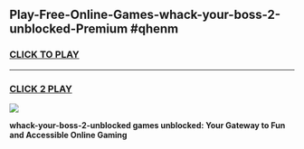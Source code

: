 
## Play-Free-Online-Games-whack-your-boss-2-unblocked-Premium #qhenm
<h3>
<a href="https://premium.freeplayer.one?title=whack-your-boss-2-unblocked&ref=8M">CLICK TO PLAY</a></h3>
<hr>

<h3>
<a href="https://premium.freeplayer.one?title=whack-your-boss-2-unblocked&ref=8M">CLICK 2 PLAY</a>
  
</h3>

<a href="https://premium.freeplayer.one?title=whack-your-boss-2-unblocked&ref=8M"><img src="https://clearcache.store/games.png"></a>


**whack-your-boss-2-unblocked games unblocked: Your Gateway to Fun and Accessible Online Gaming**
